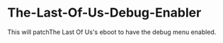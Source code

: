 # The-Last-Of-Us-Debug-Enabler
This will patchThe Last Of Us's eboot to have the debug menu enabled.
